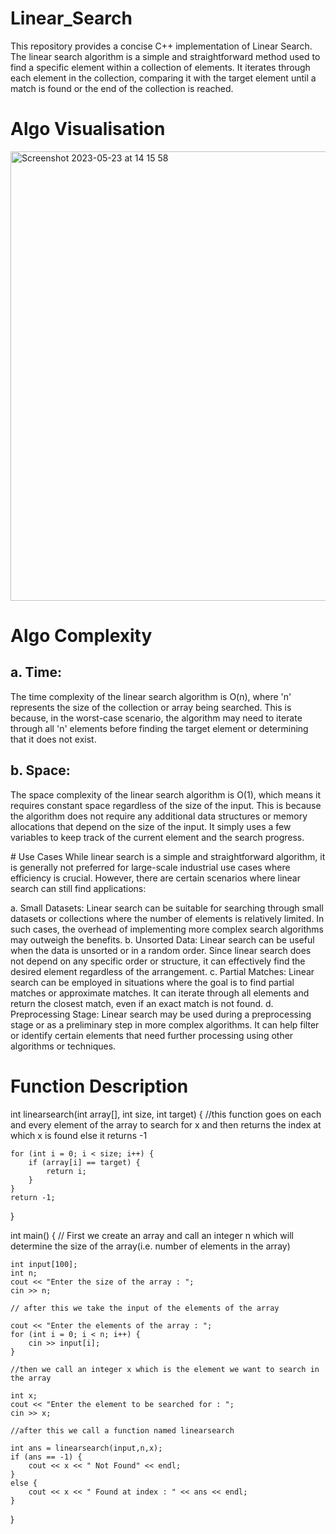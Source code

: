 # Linear_Search
This repository provides a concise C++ implementation of Linear Search. The linear search algorithm is a simple and straightforward method used to find a specific element within a collection of elements. It iterates through each element in the collection, comparing it with the target element until a match is found or the end of the collection is reached.

# Algo Visualisation
<img width="719" alt="Screenshot 2023-05-23 at 14 15 58" src="https://github.com/harshy1718/LInear_Search/assets/129788726/ecd3e060-e3e2-47ca-94b4-999db24ca0af">

# Algo Complexity
## a. Time: 
The time complexity of the linear search algorithm is O(n), where 'n' represents the size of the collection or array being searched. This is because, in the worst-case scenario, the algorithm may need to iterate through all 'n' elements before finding the target element or determining that it does not exist.

## b. Space: 
The space complexity of the linear search algorithm is O(1), which means it requires constant space regardless of the size of the input. This is because the algorithm does not require any additional data structures or memory allocations that depend on the size of the input. It simply uses a few variables to keep track of the current element and the search progress.


# Use Cases
While linear search is a simple and straightforward algorithm, it is generally not preferred for large-scale industrial use cases where efficiency is crucial. However, there are certain scenarios where linear search can still find applications:

a. Small Datasets: Linear search can be suitable for searching through small datasets or collections where the number of elements is relatively limited. In such cases, the overhead of implementing more complex search algorithms may outweigh the benefits.
b. Unsorted Data: Linear search can be useful when the data is unsorted or in a random order. Since linear search does not depend on any specific order or structure, it can effectively find the desired element regardless of the arrangement.
c. Partial Matches: Linear search can be employed in situations where the goal is to find partial matches or approximate matches. It can iterate through all elements and return the closest match, even if an exact match is not found.
d. Preprocessing Stage: Linear search may be used during a preprocessing stage or as a preliminary step in more complex algorithms. It can help filter or identify certain elements that need further processing using other algorithms or techniques.

# Function Description
int linearsearch(int array[], int size, int target) {
    //this function goes on each and every element of the array to search for x and then returns the index at which x is found else it returns -1

    for (int i = 0; i < size; i++) {
        if (array[i] == target) {
            return i;
        }
    }
    return -1;
}

int main() { 
    // First we create an array and call an integer n which will determine the size of the array(i.e. number of elements in the array)

    int input[100];
    int n;
    cout << "Enter the size of the array : ";
    cin >> n;

    // after this we take the input of the elements of the array

    cout << "Enter the elements of the array : ";
    for (int i = 0; i < n; i++) {
        cin >> input[i];
    }

    //then we call an integer x which is the element we want to search in the array

    int x;
    cout << "Enter the element to be searched for : ";
    cin >> x;

    //after this we call a function named linearsearch
    
    int ans = linearsearch(input,n,x);
    if (ans == -1) {
        cout << x << " Not Found" << endl;
    }
    else {
        cout << x << " Found at index : " << ans << endl;
    }
}
